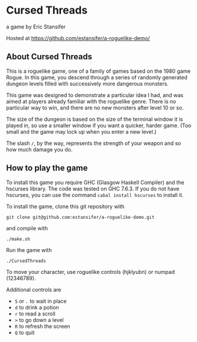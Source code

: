 # Cursed Threads
a game by Eric Stansifer

Hosted at https://github.com/estansifer/a-roguelike-demo/

## About Cursed Threads

This is a roguelike game, one of a family of games based on the 1980 game Rogue.
In this game, you descend through a series of randomly generated dungeon levels
filled with successively more dangerous monsters.

This game was designed to demonstrate a particular idea I had, and was aimed at
players already familiar with the roguelike genre. There is no particular way
to win, and there are no new monsters after level 10 or so.

The size of the dungeon is based on the size of the terminal window it is
played in, so use a smaller window if you want a quicker, harder game. (Too
small and the game may lock up when you enter a new level.)

The slash `/`, by the way, represents the strength of your weapon and so how
much damage you do.

## How to play the game

To install this game you require GHC (Glasgow Haskell Compiler) and the
hscurses library. The code was tested on GHC 7.6.3. If you do not have
hscurses, you can use the command `cabal install hscurses` to install it.

To install the game, clone this git repository with

    git clone git@github.com:estansifer/a-roguelike-demo.git

and compile with

    ./make.sh

Run the game with

    ./CursedThreads

To move your character, use roguelike controls (hjklyubn) or
numpad (12346789).

Additional controls are
 * `5` or `.` to wait in place
 * `d` to drink a potion
 * `r` to read a scroll
 * `>` to go down a level
 * `R` to refresh the screen
 * `Q` to quit
